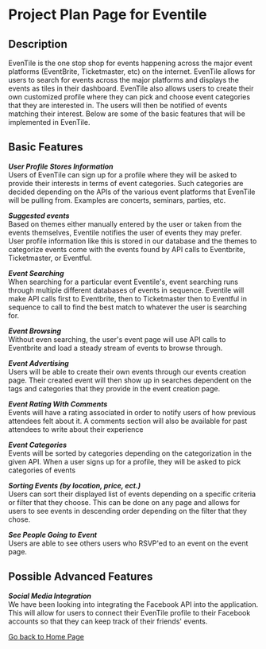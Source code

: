 # Project Plan Page for Eventile



## Description

EvenTile is the one stop shop for events happening across the major event platforms (EventBrite, Ticketmaster, etc) on the internet. EvenTile allows for users to search for events across the major platforms and displays the events as tiles in their dashboard. EvenTile also allows users to create their own customized profile where they can pick and choose event categories that they are interested in. The users will then be notified of events matching their interest. Below are some of the basic features that will be implemented in EvenTile.




## Basic Features

**_User Profile Stores Information_** <br>
  Users of EvenTile can sign up for a profile where they will be asked to provide their interests in terms of event categories. Such categories are decided depending on the APIs of the various event platforms that EvenTile will be pulling from. Examples are concerts, seminars, parties, etc.

**_Suggested events_** <br>
  Based on themes either manually entered by the user or taken from the events themselves, Eventile notifies the user of events they may prefer. User profile information like this is stored in our database and the themes to categorize events come with the events found by API calls to Eventbrite, Ticketmaster, or Eventful.
  
**_Event Searching_** <br>
  When searching for a particular event Eventile's, event searching runs through multiple different databases of events in sequence. Eventile will make API calls first to Eventbrite, then to Ticketmaster then to Eventful in sequence to call to find the best match to whatever the user is searching for. 
  
**_Event Browsing_** <br>
  Without even searching, the user's event page will use API calls to Eventbrite and load a steady stream of events to browse through. 
  
**_Event Advertising_** <br>
  Users will be able to create their own events through our events creation page. Their created event will then show up in searches dependent on the tags and categories that they provide in the event creation page.

**_Event Rating With Comments_** <br>
  Events will have a rating associated in order to notify users of how previous attendees felt about it. A comments section will also be available for past attendees to write about their experience
  
**_Event Categories_** <br>
  Events will be sorted by categories depending on the categorization in the given API. When a user signs up for a profile, they will be asked to pick categories of events

**_Sorting Events (by location, price, ect.)_** <br>
  Users can sort their displayed list of events depending on a specific criteria or filter that they choose. This can be done on any page and allows for users to see events in descending order depending on the filter that they chose. 

**_See People Going to Event_** <br>
  Users are able to see others users who RSVP'ed to an event on the event page.
  
  
  
  
## Possible Advanced Features

**_Social Media Integration_** <br>
  We have been looking into integrating the Facebook API into the application. This will allow for users to connect their EvenTile profile to their Facebook accounts so that they can keep track of their friends' events.



[Go back to Home Page](../README.md)
